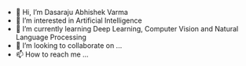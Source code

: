 - 👋 Hi, I’m Dasaraju Abhishek Varma
- 👀 I’m interested in Artificial Intelligence
- 🌱 I’m currently learning Deep Learning, Computer Vision and Natural Language Processing
- 💞️ I’m looking to collaborate on ...
- 📫 How to reach me ...

<!---
abhishekvarma12345/abhishekvarma12345 is a ✨ special ✨ repository because its `README.md` (this file) appears on your GitHub profile.
You can click the Preview link to take a look at your changes.
--->
